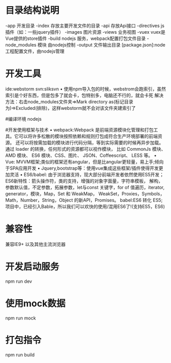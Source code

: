 # 目录结构说明
-app 开发目录
 -index 存放主要开发文件的目录
  -api 存放Api接口
  -directives js插件（如：一些jquery插件）
  -images 图片资源
  -views 业务视图
  -vuex vuex是Vue提供的store插件
-build nodejs 服务，webpack配置打包文件目录
-node_modules 模块 由nodejs控制
-output 文件输出目录
[package.json]:node工程配置文件，由nodejs管理

# 开发工具
ide:webstorm
svn:sliksvn
   • 使用npm导入包的时候，webstrom会跑索引，虽然索引是个好东西，但是包多了就会卡，包特别多，电脑还不行的，就会卡死
     解决方法：右击node_modules文件夹=>Mark directory as(标记目录为)=>Excluded(排除)，这样webstorm就不会对该文件夹建索引了

#编译环境
nodejs

#开发使用框架与技术
• webpack:Webpack 是前端资源模块化管理和打包工具。它可以将许多松散的模块按照依赖和规则打包成符合生产环境部署的前端资源。
        还可以将按需加载的模块进行代码分隔，等到实际需要的时候再异步加载。通过 loader 的转换，任何形式的资源都可以视作模块，
        比如 CommonJs 模块、 AMD 模块、 ES6 模块、CSS、图片、 JSON、Coffeescript、 LESS 等。
• Vue: MVVM框架;类似的框架还有angular，但是比angular更轻量，易上手;倾向于SPA应用开发
• Jquery,bootstrap等：使用vue集成这些框架/插件使得开发更加灵活
• ES6/babel: 由于浏览器支持，现大部分前端开发者依然使用ES5开发；
             ES6新特性：箭头操作符，类的支持，增强的对象字面量，字符串模板，
             解构，参数默认值，不定参数，拓展参数，let与const 关键字，for of 值遍历，iterator, generator，模块，Map，Set 和 WeakMap，
             WeakSet，Proxies，Symbols，Math，Number，String，Object 的新API，Promises。
       babel:ES6 转化 ES5;
             项目中，已经引入Bable，所以我们可以欢快的使用/混用ES6了!(支持ES5，ES6)

# 兼容性
兼容IE9+ 以及其他主流浏览器

# 开发启动服务
npm run dev
# 使用mock数据
npm run mock
# 打包指令
npm run build










